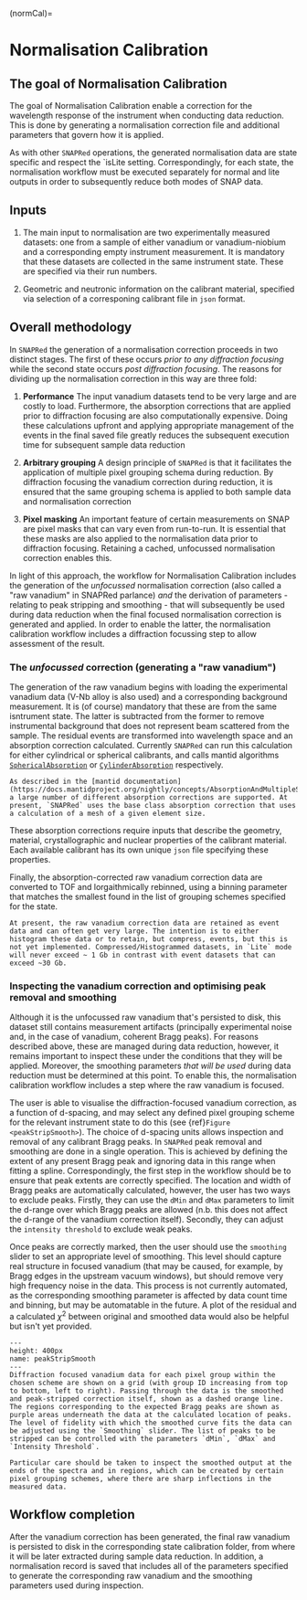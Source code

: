(normCal)=
# Normalisation Calibration

## The goal of Normalisation Calibration

The goal of Normalisation Calibration enable a correction for the wavelength response of the instrument when conducting data reduction. This is done by generating a normalisation correction file and additional parameters that govern how it is applied. 

As with other `SNAPRed` operations, the generated normalisation data are state specific and respect the `isLite setting. Correspondingly, for each state, the normalisation workflow must be executed separately for normal and lite outputs in order to subsequently reduce both modes of SNAP data.

## Inputs

1. The main input to normalisation are two experimentally measured datasets: one from a sample of either vanadium or vanadium-niobium and a corresponding empty instrument measurement. It is mandatory that these datasets are collected in the same instrument state. These are specified via their run numbers.

2. Geometric and neutronic information on the calibrant material, specified via selection of a corresponing calibrant file in `json` format.
 
##  Overall methodology

In `SNAPRed` the generation of a normalisation correction proceeds in two distinct stages. The first of these occurs _prior to any diffraction focusing_ while the second state occurs _post diffraction focusing_. The reasons for dividing up the normalisation correction in this way are three fold: 

1. **Performance** The input vanadium datasets tend to be very large and are costly to load. Furthermore, the absorption corrections that are applied prior to diffraction focusing are also computationally expensive. Doing these calculations upfront and applying appropriate management of the events in the final saved file greatly reduces the subsequent execution time for subsequent sample data reduction

2. **Arbitrary grouping** A design principle of `SNAPRed` is that it facilitates the application of multiple pixel grouping schema during reduction. By diffraction focusing the vanadium correction during reduction, it is ensured that the same grouping schema is applied to both sample data and normalisation correction

3. **Pixel masking** An important feature of certain measurements on SNAP are pixel masks that can vary even from run-to-run. It is essential that these masks are also applied to the normalisation data prior to diffraction focusing. Retaining a cached, unfocussed normalisation correction enables this.

In light of this approach, the workflow for Normalisation Calibration includes the generation of the _unfocussed_ normalisation correction (also called a "raw vanadium" in SNAPRed parlance) _and_ the derivation of parameters - relating to peak stripping and smoothing - that will subsequently be used during data reduction when the final focused normalisation correction is generated and applied. In order to enable the latter, the normalisation calibration workflow includes a diffraction focussing step to allow assessment of the result.

### The _unfocussed_ correction (generating a "raw vanadium")

The generation of the raw vanadium begins with loading the experimental vanadium data (V-Nb alloy is also used) and a corresponding background measurement. It is (of course) mandatory that these are from the same isntrument state. The latter is subtracted from the former to remove instrumental background that does not represent beam scattered from the sample. The residual events are transformed into wavelength space and an absorption correction calculated. Currently `SNAPRed` can run this calculation for either cylindrical or spherical calibrants, and calls mantid algorithms [`SphericalAbsorption`](https://docs.mantidproject.org/nightly/algorithms/SphericalAbsorption-v1.html#algm-sphericalabsorption) or [`CylinderAbsorption`](https://docs.mantidproject.org/nightly/algorithms/CylinderAbsorption-v1.html#algm-cylinderabsorption) respectively.

```{note}
As described in the [mantid documentation](https://docs.mantidproject.org/nightly/concepts/AbsorptionAndMultipleScattering.html) a large number of different absorption corrections are supported. At present, `SNAPRed` uses the base class absorption correction that uses a calculation of a mesh of a given element size. 
``` 
These absorption corrections require inputs that describe the geometry, material, crystallographic and nuclear properties of the calibrant material. Each available calibrant has its own unique `json` file specifying these properties.

Finally, the absorption-corrected raw vanadium correction data are converted to TOF and lorgaithmically rebinned, using a binning parameter that matches the smallest found in the list of grouping schemes specified for the state. 

```{note}
At present, the raw vanadium correction data are retained as event data and can often get very large. The intention is to either histogram these data or to retain, but compress, events, but this is not yet implemented. Compressed/Histogrammed datasets, in `Lite` mode will never exceed ~ 1 Gb in contrast with event datasets that can exceed ~30 Gb.
```

### Inspecting the vanadium correction and optimising peak removal and smoothing

Although it is the unfocussed raw vanadium that's persisted to disk, this dataset still contains measurement artifacts (principally experimental noise and, in the case of vanadium, coherent Bragg peaks). For reasons described above, these are managed during data reduction, however, it remains important to inspect these under the conditions that they will be applied. Moreover, the smoothing parameters _that will be used_ during data reduction must be determined at this point. To enable this, the normalisation calibration workflow includes a step where the raw vanadium is focused. 

The user is able to visualise the diffraction-focused vanadium correction, as a function of d-spacing, and may select any defined pixel grouping scheme for the relevant instrument state to do this (see {ref}`Figure <peakStripSmooth>`). The choice of d-spacing units allows inspection and removal of any calibrant Bragg peaks. In `SNAPRed` peak removal and smoothing are done in a single operation. This is achieved by defining the extent of any present Bragg peak and ignoring data in this range when fitting a spline. Correspondingly, the first step in the workflow should be to ensure that peak extents are correctly specified. The location and width of Bragg peaks are automatically calculated, however, the user has two ways to exclude peaks. Firstly, they can use the `dMin` and `dMax` parameters to limit the d-range over which Bragg peaks are allowed (n.b. this does not affect the d-range of the vanadium correction itself). Secondly, they can adjust the `intensity threshold` to exclude weak peaks.

Once peaks are correctly marked, then the user should use the `smoothing` slider to set an appropriate level of smoothing. This level should capture real structure in focused vanadium (that may be caused, for example, by Bragg edges in the upstream vacuum windows), but should remove very high frequency noise in the data. This process is not currently automated, as the corresponding smoothing parameter is affected by data count time and binning, but may be automatable in the future. A plot of the residual and a calculated $\chi^2$ between original and smoothed data would also be helpful but isn't yet provided.  


```{figure} static/peakStripSmooth.png
---
height: 400px
name: peakStripSmooth
---
Diffraction focused vanadium data for each pixel group within the chosen scheme are shown on a grid (with group ID increasing from top to bottom, left to right). Passing through the data is the smoothed and peak-stripped correction itself, shown as a dashed orange line. The regions corresponding to the expected Bragg peaks are shown as purple areas underneath the data at the calculated location of peaks. The level of fidelity with which the smoothed curve fits the data can be adjusted using the `Smoothing` slider. The list of peaks to be stripped can be controlled with the parameters `dMin`, `dMax` and `Intensity Threshold`.    
```

```{note}
Particular care should be taken to inspect the smoothed output at the ends of the spectra and in regions, which can be created by certain pixel grouping schemes, where there are sharp inflections in the measured data.
``` 

## Workflow completion

After the vanadium correction has been generated, the final raw vanadium is persisted to disk in the corresponding state calibration folder, from where it will be later extracted during sample data reduction. In addition, a normalisation record is saved that includes all of the parameters specified to generate the corresponding raw vanadium and the smoothing parameters used during inspection.

